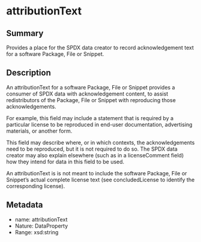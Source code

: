 <!-- Automatically generated by spec-parser v2.0.0 on 2024-01-08T22:20:56.273795+00:00 -->
<!-- SPDX-License-Identifier: Community-Spec-1.0 -->

# attributionText

## Summary

Provides a place for the SPDX data creator to record acknowledgement text for
a software Package, File or Snippet.


## Description

An attributionText for a software Package, File or Snippet provides a consumer
of SPDX data with acknowledgement content, to assist redistributors of the
Package, File or Snippet with reproducing those acknowledgements.

For example, this field may include a statement that is required by a
particular license to be reproduced in end-user documentation, advertising
materials, or another form.

This field may describe where, or in which contexts, the acknowledgements
need to be reproduced, but it is not required to do so. The SPDX data creator
may also explain elsewhere (such as in a licenseComment field) how they intend
for data in this field to be used.

An attributionText is is not meant to include the software Package, File or
Snippet’s actual complete license text (see concludedLicense to identify the
corresponding license).


## Metadata

- name: attributionText
- Nature: DataProperty
- Range: xsd:string




